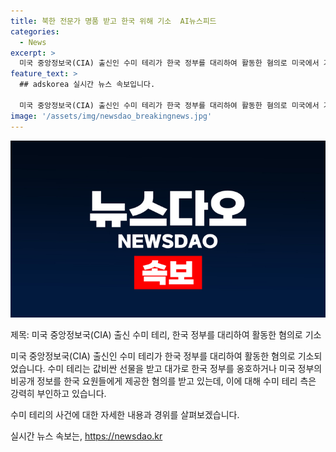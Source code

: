 ```yaml
---
title: 북한 전문가 명품 받고 한국 위해 기소  AI뉴스피드
categories:
  - News
excerpt: >
  미국 중앙정보국(CIA) 출신인 수미 테리가 한국 정부를 대리하여 활동한 혐의로 미국에서 기소되었습니다. 수미 테리는 외국 대리인 등록을 거치지 않고 한국 정부의 대리인으로 활동했다는데, 이를 통해 값비싼 선물을 받고 언론 인터뷰에서 한국 정부를 옹호하거나 미국의 비공개 정보를 제공했다는 주장이 있습니다. 수미 테리 측은 이를 강력히 부인하며, 변호인은 해당 기간에 한국 정부를 비판한 증거가 없다고 주장했습니다.
feature_text: >
  ## adskorea 실시간 뉴스 속보입니다.

  미국 중앙정보국(CIA) 출신인 수미 테리가 한국 정부를 대리하여 활동한 혐의로 미국에서 기소되었습니다. 수미 테리는 외국 대리인 등록을 거치지 않고 한국 정부의 대리인으로 활동했다는데, 이를 통해 값비싼 선물을 받고 언론 인터뷰에서 한국 정부를 옹호하거나 미국의 비공개 정보를 제공했다는 주장이 있습니다. 수미 테리 측은 이를 강력히 부인하며, 변호인은 해당 기간에 한국 정부를 비판한 증거가 없다고 주장했습니다.
image: '/assets/img/newsdao_breakingnews.jpg'
---
```


<p><img src="/assets/img/newsdao_breakingnews.jpg" alt="adskorea 속보" /></p>

<p>제목: 미국 중앙정보국(CIA) 출신 수미 테리, 한국 정부를 대리하여 활동한 혐의로 기소</p>

<p>미국 중앙정보국(CIA) 출신인 수미 테리가 한국 정부를 대리하여 활동한 혐의로 기소되었습니다. 수미 테리는 값비싼 선물을 받고 대가로 한국 정부를 옹호하거나 미국 정부의 비공개 정보를 한국 요원들에게 제공한 혐의를 받고 있는데, 이에 대해 수미 테리 측은 강력히 부인하고 있습니다.</p>

<p>수미 테리의 사건에 대한 자세한 내용과 경위를 살펴보겠습니다.</p>
실시간 뉴스 속보는, <a href="https://newsdao.kr" rel="dofollow">https://newsdao.kr</a>


